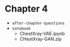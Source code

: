 # Chapter 4

- `after-chapter-questions`
- `notebook`
    - ChestXray-VAE.ipynb
    - CHestXray-GAN.zip
